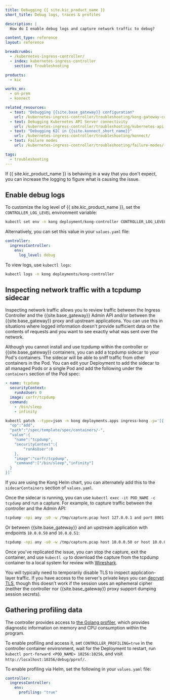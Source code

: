```yaml
---
title: Debugging {{ site.kic_product_name }}
short_title: Debug logs, traces & profiles

description: |
  How do I enable debug logs and capture network traffic to debug?

content_type: reference
layout: reference

breadcrumbs:
  - /kubernetes-ingress-controller/
  - index: kubernetes-ingress-controller
    section: Troubleshooting

products:
  - kic

works_on:
  - on-prem
  - konnect

related_resources:
  - text: "Debugging {{site.base_gateway}} configuration"
    url: /kubernetes-ingress-controller/troubleshooting/kong-gateway-configuration/
  - text: Debugging Kubernetes API Server connectivity
    url: /kubernetes-ingress-controller/troubleshooting/kubernetes-api-server/
  - text: "Debugging KIC in {{site.konnect_short_name}}"
    url: /kubernetes-ingress-controller/troubleshooting/konnect/
  - text: Failure modes
    url: /kubernetes-ingress-controller/troubleshooting/failure-modes/

tags:
  - troubleshooting
---
```


If {{ site.kic_product_name }} is behaving in a way that you don't expect, you can increase the logging to figure what is causing the issue.

## Enable debug logs

To customize the log level of {{ site.kic_product_name }}, set the `CONTROLLER_LOG_LEVEL` environment variable:

```bash
kubectl set env -n kong deployment/kong-controller CONTROLLER_LOG_LEVEL="debug"
```

Alternatively, you can set this value in your `values.yaml` file:

```yaml
controller:
  ingressController:
    env:
      log_level: debug
```

To view logs, use `kubectl logs`:

```bash
kubectl logs -n kong deployments/kong-controller
```

## Inspecting network traffic with a tcpdump sidecar

Inspecting network traffic allows you to review traffic between the Ingress Controller and the {{site.base_gateway}} Admin API and/or between the {{site.base_gateway}} proxy and upstream applications. You can use this in situations where logged information doesn't provide sufficient data on the contents of requests and you want to see exactly what was sent over the network.

Although you cannot install and use tcpdump within the controller or {{site.base_gateway}} containers, you can add a tcpdump sidecar to your Pod's containers. The sidecar will be able to sniff traffic from other containers in the Pod. You can edit your Deployment to add the sidecar to all managed Pods or a single Pod and add the following under the `containers` section of the Pod spec:

```yaml
- name: tcpdump
  securityContext:
    runAsUser: 0
  image: corfr/tcpdump
  command:
    - /bin/sleep
    - infinity
```

```bash
kubectl patch --type=json -n kong deployments.apps ingress-kong -p='[{
  "op":"add",
  "path":"/spec/template/spec/containers/-",
  "value":{
    "name":"tcpdump",
    "securityContext":{
        "runAsUser":0
    },
    "image":"corfr/tcpdump",
    "command":["/bin/sleep","infinity"]
  }
}]'
```

If you are using the Kong Helm chart, you can alternately add this to the `sidecarContainers` section of `values.yaml`.

Once the sidecar is running, you can use `kubectl exec -it POD_NAME -c tcpdump` and run a capture. For example, to capture traffic between the controller and the Admin API:

```bash
tcpdump -npi any -s0 -w /tmp/capture.pcap host 127.0.0.1 and port 8001
```

Or between {{site.base_gateway}} and an upstream application with endpoints `10.0.0.50` and
`10.0.0.51`:

```bash
tcpdump -npi any -s0 -w /tmp/capture.pcap host 10.0.0.50 or host 10.0.0.51
```

Once you've replicated the issue, you can stop the capture, exit the container, and use `kubectl cp` to download the capture from the tcpdump container to a local system for review with [Wireshark](https://www.wireshark.org/).

You will typically need to temporarily disable TLS to inspect application-layer traffic. If you have access to the server's private keys you can [decrypt TLS](https://wiki.wireshark.org/TLS#TLS_Decryption), though this doesn't work if the session uses an ephemeral cipher (neither the controller nor {{site.base_gateway}} proxy support dumping session secrets).

## Gathering profiling data

The controller provides access to [the Golang profiler](https://pkg.go.dev/net/http/pprof), which provides diagnostic information on memory and CPU consumption within the program.

To enable profiling and access it, set `CONTROLLER_PROFILING=true` in the controller container environment, wait for the Deployment to restart, run `kubectl port-forward <POD_NAME> 10256:10256`, and visit `http://localhost:10256/debug/pprof/`.

To enable profiling via Helm, set the following in your `values.yaml` file:

```yaml
controller:
  ingressController:
    env:
      profiling: "true"
```